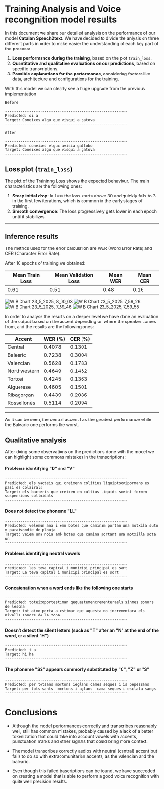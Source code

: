 # Training Analysis and Voice recongnition model results

In this document we share our detailed analysis on the performance of our model **Catalan Speech2text**. We have decided to divide the anlysis on three different parts in order to make easier the understanding of each key part of the process:

1. **Loss performance during the training**, based on the plot `train_loss`.
2. **Quantitative and qualitative evaluations on our predictions**, based on specific transcriptions.
3. **Possible explanations for the performance**, considering factors like data, architecture and configurations for the training.

With this model we can clearly see a huge upgrade from the previous implementation

`Before`
```
--------------------------------------------------------
Predicted: oi a
Target: Coneixes algu que visqui a gatova
--------------------------------------------------------
```
`After`
```
--------------------------------------------------------
Predicted: coneixes elguc avisia galtobo
Target: Coneixes algu que visqui a gatova
--------------------------------------------------------
```

## Loss plot (`train_loss`)

The plot of the Traininng Loss shows the expected behaviour. The main characteristics are the following ones:

1. **Steep initial drop**: la `loss` the loss starts above 30 and quickly falls to 3 in the first few iterations, which is common in the early stages of training.
2. **Smooth convergence**: The loss progressively gets lower in each epoch until it stabilizes.

- - -

##  Inference results

The metrics used for the error calculation are WER (Word Error Rate) and CER (Character Error Rate).

After 10 epochs of training we obtained:

| Mean Train Loss | Mean Validation Loss | Mean WER | Mean CER | 
| --------------- | -------------------- | -------- | -------- | 
| 0.61      |0.51           |0.48|0.16|

![W B Chart 23_5_2025, 8_00_03](https://github.com/user-attachments/assets/4508dce2-af43-431b-a580-c6d10a43e397)
![W B Chart 23_5_2025, 7_59_26](https://github.com/user-attachments/assets/a0f0a1a9-54d9-4893-ba18-920147bda9ad)
![W B Chart 23_5_2025, 7_59_46](https://github.com/user-attachments/assets/0d6e20cf-fcc1-4c98-9226-9a1c4f43c59f)
![W B Chart 23_5_2025, 7_59_55](https://github.com/user-attachments/assets/0ed9f5bb-f388-43b3-a6ac-8213bc6cc2df)


In order to analyse the results on a deeper level we have done an evaluation of the output based on the accent depending on where the speaker comes from, and the results are the following ones:

| Accent | WER (%) | CER (%) |
| ------ | ------- | ------- |
| Central | 0.4078 | 0.1301 |
| Balearic | 0.7238 | 0.3004 |
| Valencian | 0.5628 | 0.1783 |
| Northwestern | 0.4649 | 0.1432 |
| Tortosí | 0.4245 | 0.1363 |
| Alguerese | 0.4605 | 0.1501 |
| Ribagorçan | 0.4439 | 0.2086 |
| Rossellonès | 0.5114 | 0.2094 |

- - -

As it can be seen, the central accent has the greatest performance while the Balearic one performs the worst.

##  Qualitative analysis

After doing some observations on the predictions done with the model we can highlight some commons mistakes in the transcriptions:

#### Problems identifying "B" and "V"
```
--------------------------------------------------------
Predicted: els vacteis qui creixenn colitius liquiptsovipormans es pasi es colairals
Target: els bacteris que creixen en cultius liquids sovint formen suspensions colloidals
--------------------------------------------------------
```

#### Does not detect the phoneme "LL"
```
--------------------------------------------------------
Predicted: velemun ana i emn botes que caminam portan una motxila suto m paraivondie de plouja
Target: veiem una noia amb botes que camina portant una motxilla sota un 
--------------------------------------------------------
```
#### Problems identifying neutral vowels 

```
--------------------------------------------------------
Predicted: les teva capital i municipi principal es sart
Target: La teva capital i municipi principal es sort
--------------------------------------------------------
```

#### Concatenation when a word ends like the following one starts
```
--------------------------------------------------------
Predicted: toteixoportestiman qequestemencrementeraels sinmes sonors de lesona
Target: tot aixo porta a estimar que aquesta no incrementara els nivells sonors de la zona
--------------------------------------------------------
```

#### Doesn't detect the silent letters (such as "T" after an "N" at the end of the word, or a silent "H")

```
--------------------------------------------------------
Predicted: i a
Target: hi ha
--------------------------------------------------------
```

#### The phoneme "SS" appears commonly substituted by "C", "Z" or "S"
```
--------------------------------------------------------
Predicted: per totsans mortons ieglans cames seques i is pepessans
Target: per tots sants  murtons i aglans  cama seques i esclata sangs
--------------------------------------------------------
```

# Conclusions

 * Although the model performances correctly and transcribes reasonably well, still has common mistakes, probably caused by a lack of a better tokenization that could take into account vowels with accents, punctuation marks and other signals that could bring more context.

 * The model transcribes correctly audios with neutral (central) accent but fails to do so with extracomunitarian accents, as the valencian and the balearic.

 * Even though this failed trascriptions can be found, we have succeeded on creating a model that is able to perform a good voice recognition with quite well precision results.
